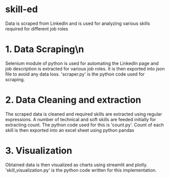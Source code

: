 # skill-ed
Data is scraped from LinkedIn and is used for analyzing various skills required for different job roles 

# 1. Data Scraping\n
  Selenium module of python is used for automating the LinkedIn page and job description is extracted for various job roles. It is then exported into json file to         avoid any data loss. 'scraper.py' is the python code used for scraping.
  
# 2. Data Cleaning and extraction
  The scraped data is cleaned and required skills are extracted using regular expressions. A number of technical and soft skills are feeded initially for extracting       count. The python code used for this is 'count.py'. Count of each skill is then exported into an excel sheet using python pandas
  
# 3. Visualization
  Obtained data is then visualized as charts using streamlit and plotly. 'skill_visualization.py' is the python code written for this implementation. 
